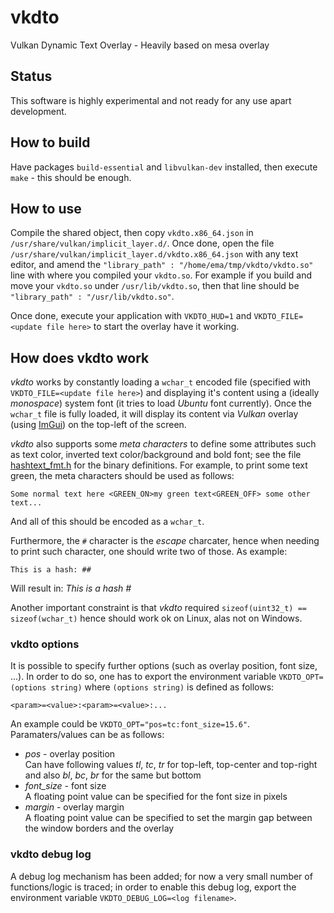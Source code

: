 # vkdto
Vulkan Dynamic Text Overlay - Heavily based on mesa overlay

## Status
This software is highly experimental and not ready for any use apart development.

## How to build
Have packages `build-essential` and `libvulkan-dev` installed, then execute `make` - this should be enough.

## How to use
Compile the shared object, then copy `vkdto.x86_64.json` in `/usr/share/vulkan/implicit_layer.d/`.
Once done, open the file `/usr/share/vulkan/implicit_layer.d/vkdto.x86_64.json` with any text editor, and amend the `"library_path" : "/home/ema/tmp/vkdto/vkdto.so"` line with where you compiled your `vkdto.so`.
For example if you build and move your `vkdto.so` under `/usr/lib/vkdto.so`, then that line should be `"library_path" : "/usr/lib/vkdto.so"`.

Once done, execute your application with `VKDTO_HUD=1` and `VKDTO_FILE=<update file here>` to start the overlay have it working.

## How does vkdto work
_vkdto_ works by constantly loading a `wchar_t` encoded file (specified with `VKDTO_FILE=<update file here>`) and displaying it's content using a (ideally _monospace_) system font (it tries to load _Ubuntu_ font currently).
Once the `wchar_t` file is fully loaded, it will display its content via _Vulkan_ overlay (using [ImGui](https://github.com/ocornut/imgui)) on the top-left of the screen.

_vkdto_ also supports some _meta characters_ to define some attributes such as text color, inverted text color/background and bold font; see the file [hashtext_fmt.h](https://github.com/Emanem/vkdto/blob/master/src/hashtext_fmt.h) for the binary definitions. For example, to print some text green, the meta characters should be used as follows:
```
Some normal text here <GREEN_ON>my green text<GREEN_OFF> some other text...
```
And all of this should be encoded as a `wchar_t`.

Furthermore, the `#` character is the _escape_ charcater, hence when needing to print such character, one should write two of those. As example:
```
This is a hash: ##
```
Will result in: _This is a hash #_

Another important constraint is that _vkdto_ required `sizeof(uint32_t) == sizeof(wchar_t)` hence should work ok on Linux, alas not on Windows.

### vkdto options
It is possible to specify further options (such as overlay position, font size, ...). In order to do so, one has to export the environment variable `VKDTO_OPT=(options string)` where `(options string)` is defined as follows:
```
<param>=<value>:<param>=<value>:...
```
An example could be `VKDTO_OPT="pos=tc:font_size=15.6"`. Paramaters/values can be as follows:

* *pos* - overlay position</br>Can have following values _tl_, _tc_, _tr_ for top-left, top-center and top-right and also _bl_, _bc_, _br_ for the same but bottom
* *font_size* - font size</br>A floating point value can be specified for the font size in pixels
* *margin* - overlay margin</br>A floating point value can be specified to set the margin gap between the window borders and the overlay

### vkdto debug log
A debug log mechanism has been added; for now a very small number of functions/logic is traced; in order to enable this debug log, export the environment variable `VKDTO_DEBUG_LOG=<log filename>`.
